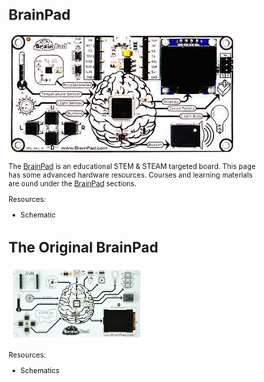 # BrainPad
![BrainPad](images/brainpad.jpg)

The [BrainPad](http://brainpad.com) is an educational STEM & STEAM targeted board. This page has some advanced hardware resources. Courses and learning materials are ound under the [BrainPad](../../brainpad/intro.md) sections.

Resources:
*	Schematic

# The Original BrainPad
![Original BrainPad](images/original-brainpad.jpg)

Resources:
* Schematics
